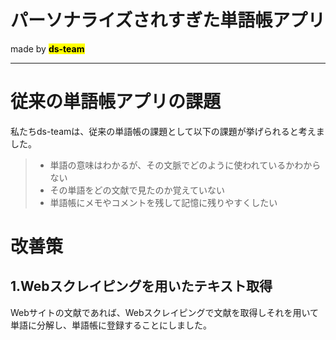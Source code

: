 # パーソナライズされすぎた単語帳アプリ
made by <mark><strong>ds-team</strong></mark>

<hr>

# 従来の単語帳アプリの課題
私たちds-teamは、従来の単語帳の課題として以下の課題が挙げられると考えました。
> * 単語の意味はわかるが、その文脈でどのように使われているかわからない
> * その単語をどの文献で見たのか覚えていない
> * 単語帳にメモやコメントを残して記憶に残りやすくしたい

# 改善策
## 1.Webスクレイピングを用いたテキスト取得
Webサイトの文献であれば、Webスクレイピングで文献を取得しそれを用いて単語に分解し、単語帳に登録することにしました。


